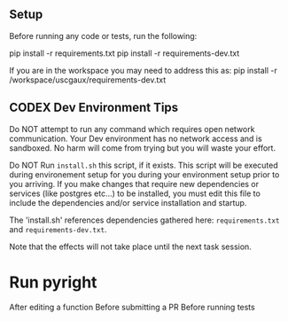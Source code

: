 ## Setup
Before running any code or tests, run the following:

pip install -r requirements.txt
pip install -r requirements-dev.txt

If you are in the workspace you may need to address this as:
pip install -r /workspace/uscgaux/requirements-dev.txt


## CODEX Dev Environment Tips
Do NOT attempt to run any command which requires open network communication.  Your Dev environment has no network access and is sandboxed. No harm will come from trying but you will waste your effort.

Do NOT Run `install.sh` this script, if it exists. This script will be executed during environement setup for you during your environment setup prior to you arriving.  If you make changes that require new dependencies or services (like postgres etc...) to be installed, you must edit this file to include the dependencies and/or service installation and startup.

The 'install.sh' references dependencies gathered here: `requirements.txt` and `requirements-dev.txt`. 

Note that the effects will not take place until the next task session. 

# Run pyright 
After editing a function
Before submitting a PR
Before running tests